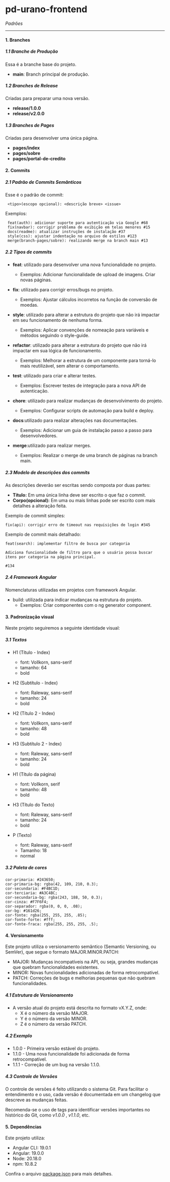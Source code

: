 # pd-urano-frontend

_Padrões_

---

#### 1. Branches

##### 1.1 Branche de Produção

Essa é a branche base do projeto.

- **main**: Branch principal de produção.

##### 1.2 Branches de Release

Criadas para preparar uma nova versão.

- **release/1.0.0**
- **release/v2.0.0**

##### 1.3 Branches de Pages

Criadas para desenvolver uma única página.

- **pages/index**
- **pages/sobre**
- **pages/portal-de-credito**

#### 2. Commits

##### 2.1 Padrão de Commits Semânticos

Esse é o padrão de commit:

```
 <tipo>(escopo opcional): <descrição breve> <issue>
```

Exemplos:

```
 feat(auth): adicionar suporte para autenticação via Google #68
 fix(navbar): corrigir problema de exibição em telas menores #15
 docs(readme): atualizar instruções de instalação #37
 style(css): ajustar indentação no arquivo de estilos #123
 merge(branch-pages/sobre): realizando merge na branch main #13 
```

##### 2.2 Tipos de commits

- **feat**: utilizado para desenvolver uma nova funcionalidade no projeto.

  - Exemplos: Adicionar funcionalidade de upload de imagens. Criar novas páginas.

- **fix**: utilizado para corrigir erros/bugs no projeto.

  - Exemplos: Ajustar cálculos incorretos na função de conversão de moedas.

- **style**: utilizado para alterar a estrutura do projeto que não irá impactar em seu funcionamento de nenhuma forma.

  - Exemplos: Aplicar convenções de nomeação para variáveis e métodos seguindo o style-guide.

- **refactor**: utilizado para alterar a estrutura do projeto que não irá impactar em sua lógica de funcionamento.

  - Exemplos: Melhorar a estrutura de um componente para torná-lo mais reutilizável, sem alterar o comportamento.

- **test**: utilizado para criar e alterar testes.

  - Exemplos: Escrever testes de integração para a nova API de autenticação.

- **chore**: utilizado para realizar mudanças de desenvolvimento do projeto.

  - Exemplos: Configurar scripts de automação para build e deploy.

- **docs**:utilizado para realizar alterações nas documentações.
  - Exemplos: Adicionar um guia de instalação passo a passo para desenvolvedores.

- **merge**:utilizado para realizar merges.
  - Exemplos: Realizar o merge de uma branch de páginas na branch main. 

##### 2.3 Modelo de descrições dos commits

As descrições deverão ser escritas sendo composta por duas partes:

- **Título:** Em uma única linha deve ser escrito o que faz o commit.
- **Corpo(opcional):** Em uma ou mais linhas pode ser escrito com mais detalhes a alteração feita.

Exemplo de commit simples:

```
fix(api): corrigir erro de timeout nas requisições de login #345

```

Exemplo de commit mais detalhado:

```
feat(search): implementar filtro de busca por categoria

Adiciona funcionalidade de filtro para que o usuário possa buscar itens por categoria na página principal.

#134
```

##### 2.4 Framework Angular

Nomenclaturas utilizadas em projetos com framework Angular.

- build: utilizada para indicar mudanças na estrutura do projeto.
  - Exemplos: Criar componentes com o ng generator component.

#### 3. Padronização visual

Neste projeto seguiremos a seguinte identidade visual:

##### 3.1 Textos

- H1 (Título - Index)

  - font: Vollkorn, sans-serif
  - tamanho: 64
  - bold

- H2 (Subtítulo - Index)

  - font: Raleway, sans-serif
  - tamanho: 24
  - bold

- H2 (Título 2 - Index)

  - font: Vollkorn, sans-serif
  - tamanho: 48
  - bold

- H3 (Subtítulo 2 - Index)

  - font: Raleway, sans-serif
  - tamanho: 24
  - bold

- H1 (Título da página)

  - font: Vollkorn, serif
  - tamanho: 48
  - bold

- H3 (Título do Texto)

  - font: Raleway, sans-serif
  - tamanho: 24
  - bold

- P (Texto)
  - font: Raleway, sans-serif
  - Tamanho: 18
  - normal

##### 3.2 Paleta de cores

    cor-primaria: #243650;
    cor-primaria-bg: rgba(42, 109, 210, 0.3);
    cor-secundaria: #F4BC1D;
    cor-terciaria: #A3C4BC;
    cor-secundaria-bg: rgba(243, 188, 50, 0.3);
    cor-cinza: #F7F6F4;
    cor-separador: rgba(0, 0, 0, .08);
    cor-bg: #161d26;
    cor-fonte: rgba(255, 255, 255, .85);
    cor-fonte-forte: #fff;
    cor-fonte-fraca: rgba(255, 255, 255, .5);

#### 4. Versionamento

Este projeto utiliza o versionamento semântico (Semantic Versioning, ou SemVer), que segue o formato MAJOR.MINOR.PATCH:

- MAJOR: Mudanças incompatíveis na API, ou seja, grandes mudanças que quebram funcionalidades existentes.
- MINOR: Novas funcionalidades adicionadas de forma retrocompatível.
- PATCH: Correções de bugs e melhorias pequenas que não quebram funcionalidades.

##### 4.1 Estrutura de Versionamento

- A versão atual do projeto está descrita no formato vX.Y.Z, onde:
  - X é o número da versão MAJOR.
  - Y é o número da versão MINOR.
  - Z é o número da versão PATCH.

##### 4.2 Exemplo

- 1.0.0 - Primeira versão estável do projeto.
- 1.1.0 - Uma nova funcionalidade foi adicionada de forma retrocompatível.
- 1.1.1 - Correção de um bug na versão 1.1.0.

##### 4.3 Controle de Versões

O controle de versões é feito utilizando o sistema Git. Para facilitar o entendimento e o uso, cada versão é documentada em um changelog que descreve as mudanças feitas.

Recomenda-se o uso de tags para identificar versões importantes no histórico do Git, como _v1.0.0_ , _v1.1.0_, etc.

#### 5. Dependências

Este projeto utiliza:
- Angular CLI: 19.0.1
- Angular: 19.0.0
- Node: 20.18.0
- npm: 10.8.2

Confira o arquivo [package.json](./package.json) para mais detalhes.

